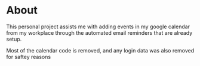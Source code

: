 # About
This personal project assists me with adding events in my google calendar from my workplace through the automated email reminders that are already setup.

Most of the calendar code is removed, and any login data was also removed for saftey reasons